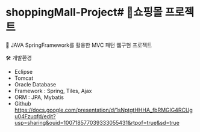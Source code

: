 # shoppingMall-Project# 🛒쇼핑몰 프로젝트

💾 JAVA SpringFramework를 활용한 MVC 패턴 웹구현 프로젝트

 

🛠 개발환경

- Eclipse
- Tomcat
- Oracle Database
- Framework : Spring, Tiles, Ajax
- ORM : JPA, Mybatis
- Github
https://docs.google.com/presentation/d/1sNptgtHHHA_fbRMGlG4RCUgu04Fzuqfd/edit?usp=sharing&ouid=100718577039333055431&rtpof=true&sd=true
